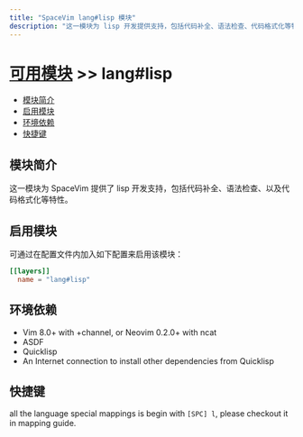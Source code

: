 ```yaml
---
title: "SpaceVim lang#lisp 模块"
description: "这一模块为 lisp 开发提供支持，包括代码补全、语法检查、代码格式化等特性。"
---
```


# [可用模块](../../) >> lang#lisp

<!-- vim-markdown-toc GFM -->

- [模块简介](#模块简介)
- [启用模块](#启用模块)
- [环境依赖](#环境依赖)
- [快捷键](#快捷键)

<!-- vim-markdown-toc -->

## 模块简介

这一模块为 SpaceVim 提供了 lisp 开发支持，包括代码补全、语法检查、以及代码格式化等特性。

## 启用模块

可通过在配置文件内加入如下配置来启用该模块：

```toml
[[layers]]
  name = "lang#lisp"
```

## 环境依赖

- Vim 8.0+ with +channel, or Neovim 0.2.0+ with ncat
- ASDF
- Quicklisp
- An Internet connection to install other dependencies from Quicklisp

## 快捷键

all the language special mappings is begin with `[SPC] l`, please checkout it in mapping guide.
